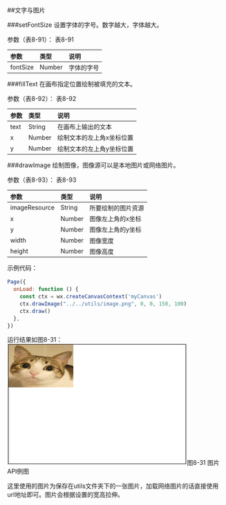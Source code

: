 ##文字与图片

###setFontSize
设置字体的字号。数字越大，字体越大。

参数（表8-91）：
表8-91

|参数	|类型	|说明|
| :--- | :--- | :--- |
|fontSize   | Number   | 字体的字号|

###fillText
在画布指定位置绘制被填充的文本。

参数（表8-92）：
表8-92

|参数	|类型	|说明|
| :--- | :--- | :--- |
|text	|String	|在画布上输出的文本|
|x	|Number	|绘制文本的左上角x坐标位置|
|y	|Number	|绘制文本的左上角y坐标位置|

###drawImage
绘制图像，图像源可以是本地图片或网络图片。

参数（表8-93）：
表8-93

|参数	|类型	|说明|
| :--- | :--- | :--- |
|imageResource|	String	|所要绘制的图片资源|
|x	|Number|	图像左上角的x坐标|
|y	|Number	|图像左上角的y坐标|
|width	|Number	|图像宽度|
|height	|Number|	图像高度|

示例代码：

```js
Page({
  onLoad: function () {
    const ctx = wx.createCanvasContext('myCanvas')
    ctx.drawImage("../../utils/image.png", 0, 0, 150, 100)
    ctx.draw()
  },
})
```

运行结果如图8-31：
![](/assets/8-31.png)图8-31 图片API例图

这里使用的图片为保存在utils文件夹下的一张图片，加载网络图片的话直接使用url地址即可。图片会根据设置的宽高拉伸。